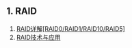 ## 1. RAID

1. [RAID详解[RAID0/RAID1/RAID10/RAID5]](http://blog.chinaunix.net/uid-639516-id-2692517.html)
2. [RAID技术与应用](http://support.huawei.com/enterprise/zh/doc/KB1000032748)
